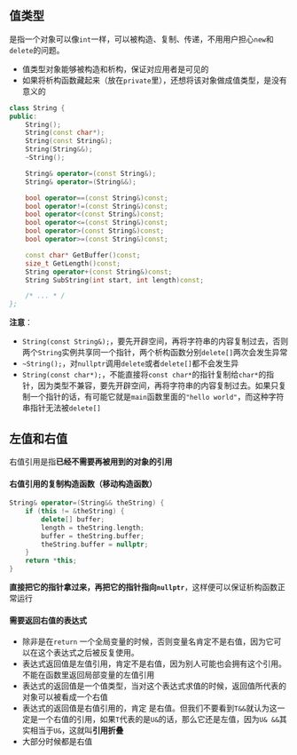 ## 值类型

是指一个对象可以像`int`一样，可以被构造、复制、传递，不用用户担心`new`和`delete`的问题。

* 值类型对象能够被构造和析构，保证对应用者是可见的
* 如果将析构函数藏起来（放在`private`里），还想将该对象做成值类型，是没有意义的



```c++
class String {
public:
    String();
    String(const char*);
    String(const String&);
    String(String&&);
    ~String();

    String& operator=(const String&);
    String& operator=(String&&);

    bool operator==(const String&)const;
    bool operator!=(const String&)const;
    bool operator<(const String&)const;
    bool operator<=(const String&)const;
    bool operator>(const String&)const;
    bool operator>=(const String&)const;

    const char* GetBuffer()const;
    size_t GetLength()const;
    String operator+(const String&)const;
    String SubString(int start, int length)const;

    /* ... * /
};
```

**注意**：

* `String(const String&);`，要先开辟空间，再将字符串的内容复制过去，否则两个`String`实例共享同一个指针，两个析构函数分别`delete[]`两次会发生异常
* `~String();`，对`nullptr`调用`delete`或者`delete[]`都不会发生异
* `String(const char*);`，不能直接将`const char*`的指针复制给`char*`的指针，因为类型不兼容，要先开辟空间，再将字符串的内容复制过去。如果只复制一个指针的话，有可能它就是`main`函数里面的`"hello world"`，而这种字符串指针无法被`delete[]`



## 左值和右值

右值引用是指**已经不需要再被用到的对象的引用**



#### 右值引用的复制构造函数（移动构造函数）

```c++
String& operator=(String&& theString) {
    if (this != &theString) {
        delete[] buffer;
        length = theString.length;
        buffer = theString.buffer;
        theString.buffer = nullptr;
    }
    return *this;
}
```

**直接把它的指针拿过来，再把它的指针指向`nullptr`**，这样便可以保证析构函数正常运行



#### 需要返回右值的表达式

* 除非是在`return`	一个全局变量的时候，否则变量名肯定不是右值，因为它可以在这个表达式之后被反复使用。
* 表达式返回值是左值引用，肯定不是右值，因为别人可能也会拥有这个引用。不能在函数里返回局部变量的左值引用
* 表达式的返回值是一个值类型，当对这个表达式求值的时候，返回值所代表的对象可以被看成一个右值
* 表达式的返回值是右值引用的，肯定 是右值。但我们不要看到`T&&`就认为这一定是一个右值的引用，如果`T`代表的是`U&`的话，那么它还是左值，因为`U& &&`其实相当于`U&`，这就叫**引用折叠**
* 大部分时候都是右值

